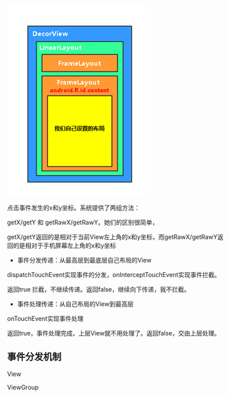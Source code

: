 ![img](./images/decorview.png)

点击事件发生的x和y坐标。系统提供了两组方法：

getX/getY 和 getRawX/getRawY。她们的区别很简单，

getX/getY返回的是相对于当前View左上角的x和y坐标，而getRawX/getRawY返回的是相对于手机屏幕左上角的x和y坐标



- 事件分发传递：从最高层到最底层自己布局的View

dispatchTouchEvent实现事件的分发，onInterceptTouchEvent实现事件拦截。

返回true 拦截，不继续传递。返回false，继续向下传递，我不拦截。

- 事件处理传递：从自己布局的View到最高层

onTouchEvent实现事件处理

返回true，事件处理完成，上层View就不用处理了。返回false，交由上层处理。

## 事件分发机制
View

ViewGroup
